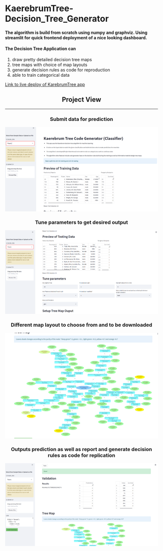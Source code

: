 # KaerebrumTree-Decision_Tree_Generator
#### The algorithm is build from scratch using numpy and graphviz. Using streamlit for quick frontend deployment of a nice looking dashboard.
#### The Decision Tree Application can 
1.  draw pretty detailed decision tree maps 
2.  tree maps with choice of map layouts
3.  generate decision rules as code for reproduction
4.  able to train categorical data


[Link to live deploy of KarebrumTree app](https://kaerubrumtree.herokuapp.com/)

<h2 align="center">Project View</h2>

***


<h3 align="center"> Submit data for prediction </h3>

![alt text](Tree_data.PNG "data")


<h3 align="center"> Tune parameters to get desired output </h3>

![alt text](tree_params.PNG "params")


<h3 align="center"> Different map layout to choose from and to be downloaded </h3>

![alt text](Tree_map.PNG "map")


<h3 align="center"> Outputs prediction as well as report  and generate decision rules as code for replication  </h3>

![alt text](tree_report.PNG "report")

